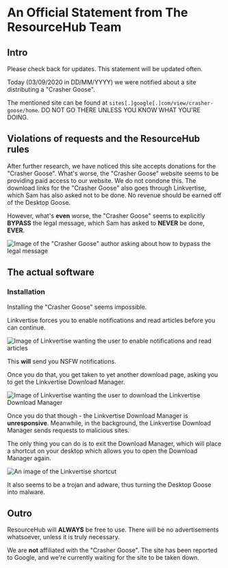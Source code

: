# An Official Statement from The ResourceHub Team

## Intro

Please check back for updates. This statement will be updated often.

Today (03/09/2020 in DD/MM/YYYY) we were notified about a site distributing a "Crasher Goose". 

The mentioned site can be found at `sites[.]google[.]com/view/crasher-goose/home`. DO NOT GO THERE UNLESS YOU KNOW WHAT YOU'RE DOING.

## Violations of requests and the ResourceHub rules

After further research, we have noticed this site accepts donations for the "Crasher Goose". What's worse, the "Crasher Goose" website seems to be providing paid access to our website. We do not condone this. The download links for the "Crasher Goose" also goes through Linkvertise, which Sam has also asked not to be done. No revenue should be earned off of the Desktop Goose.

However, what's **even** worse, the "Crasher Goose" seems to explicitly **BYPASS** the legal message, which Sam has asked to **NEVER** be done, **EVER**.

![Image of the "Crasher Goose" author asking about how to bypass the legal message](https://i.imgur.com/HAwAGkp.png)

## The actual software

### Installation

Installing the "Crasher Goose" seems impossible.

Linkvertise forces you to enable notifications and read articles before you can continue.

![Image of Linkvertise wanting the user to enable notifications and read articles](https://i.imgur.com/4AkLapt.png)

This **will** send you NSFW notifications.

Once you do that, you get taken to yet another download page, asking you to get the Linkvertise Download Manager.

![Image of Linkvertise wanting the user to download the Linkvertise Download Manager](https://i.imgur.com/6X9ty9d.png)

Once you do that though - the Linkvertise Download Manager is **unresponsive**. Meanwhile, in the background, the Linkvertise Download Manager sends requests to malicious sites.

The only thing you can do is to exit the Download Manager, which will place a shortcut on your desktop which allows you to open the Download Manager again.

![An image of the Linkvertise shortcut](https://i.imgur.com/ZgJ3WlM.png)

It also seems to be a trojan and adware, thus turning the Desktop Goose into malware.

## Outro

ResourceHub will **ALWAYS** be free to use. There will be no advertisements whatsoever, unless it is truly necessary.

We are **not** affiliated with the "Crasher Goose". The site has been reported to Google, and we're currently waiting for the site to be taken down.
